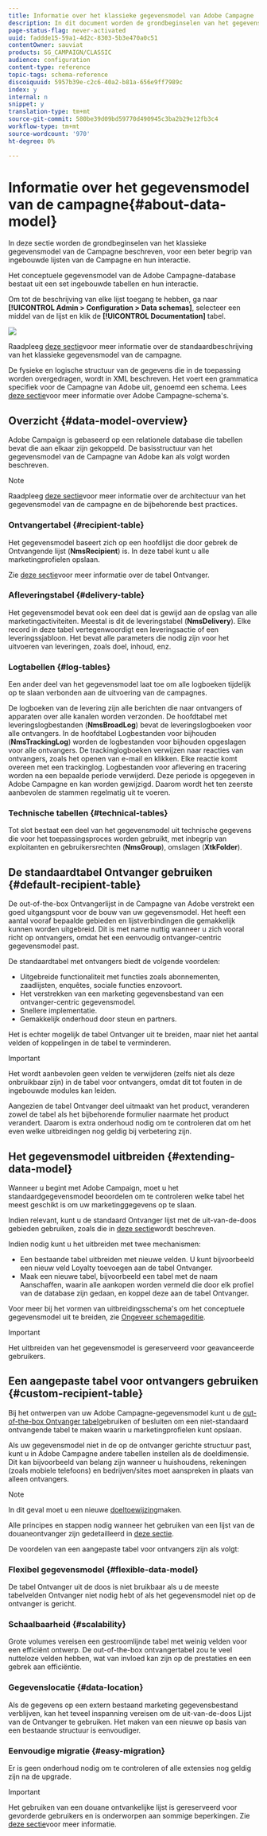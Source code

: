```yaml
---
title: Informatie over het klassieke gegevensmodel van Adobe Campagne
description: In dit document worden de grondbeginselen van het gegevensmodel van Adobe Campaign Classic beschreven.
page-status-flag: never-activated
uuid: faddde15-59a1-4d2c-8303-5b3e470a0c51
contentOwner: sauviat
products: SG_CAMPAIGN/CLASSIC
audience: configuration
content-type: reference
topic-tags: schema-reference
discoiquuid: 5957b39e-c2c6-40a2-b81a-656e9ff7989c
index: y
internal: n
snippet: y
translation-type: tm+mt
source-git-commit: 580be39d09bd59770d490945c3ba2b29e12fb3c4
workflow-type: tm+mt
source-wordcount: '970'
ht-degree: 0%

---
```



# Informatie over het gegevensmodel van de campagne{#about-data-model}

In deze sectie worden de grondbeginselen van het klassieke gegevensmodel van de Campagne beschreven, voor een beter begrip van ingebouwde lijsten van de Campagne en hun interactie.

Het conceptuele gegevensmodel van de Adobe Campagne-database bestaat uit een set ingebouwde tabellen en hun interactie.

Om tot de beschrijving van elke lijst toegang te hebben, ga naar **[!UICONTROL Admin > Configuration > Data schemas]**, selecteer een middel van de lijst en klik de **[!UICONTROL Documentation]** tabel.

![](assets/data-model_documentation-tab.png)

Raadpleeg [deze sectie](../../configuration/using/data-model-description.md)voor meer informatie over de standaardbeschrijving van het klassieke gegevensmodel van de campagne.

De fysieke en logische structuur van de gegevens die in de toepassing worden overgedragen, wordt in XML beschreven. Het voert een grammatica specifiek voor de Campagne van Adobe uit, genoemd een schema. Lees [deze sectie](../../configuration/using/about-schema-reference.md)voor meer informatie over Adobe Campagne-schema&#39;s.

## Overzicht {#data-model-overview}

Adobe Campaign is gebaseerd op een relationele database die tabellen bevat die aan elkaar zijn gekoppeld. De basisstructuur van het gegevensmodel van de Campagne van Adobe kan als volgt worden beschreven.

>[!NOTE]
>
>Raadpleeg [deze sectie](../../configuration/using/data-model-best-practices.md#data-model-architecture)voor meer informatie over de architectuur van het gegevensmodel van de campagne en de bijbehorende best practices.

### Ontvangertabel {#recipient-table}

Het gegevensmodel baseert zich op een hoofdlijst die door gebrek de Ontvangende lijst (**NmsRecipient**) is. In deze tabel kunt u alle marketingprofielen opslaan.

Zie [deze sectie](#default-recipient-table)voor meer informatie over de tabel Ontvanger.

### Afleveringstabel {#delivery-table}

Het gegevensmodel bevat ook een deel dat is gewijd aan de opslag van alle marketingactiviteiten. Meestal is dit de leveringstabel (**NmsDelivery**). Elke record in deze tabel vertegenwoordigt een leveringsactie of een leveringssjabloon. Het bevat alle parameters die nodig zijn voor het uitvoeren van leveringen, zoals doel, inhoud, enz.

### Logtabellen {#log-tables}

Een ander deel van het gegevensmodel laat toe om alle logboeken tijdelijk op te slaan verbonden aan de uitvoering van de campagnes.

De logboeken van de levering zijn alle berichten die naar ontvangers of apparaten over alle kanalen worden verzonden. De hoofdtabel met leveringslogbestanden (**NmsBroadLog**) bevat de leveringslogboeken voor alle ontvangers.
In de hoofdtabel Logbestanden voor bijhouden (**NmsTrackingLog**) worden de logbestanden voor bijhouden opgeslagen voor alle ontvangers. De trackinglogboeken verwijzen naar reacties van ontvangers, zoals het openen van e-mail en klikken. Elke reactie komt overeen met een trackinglog.
Logbestanden voor aflevering en tracering worden na een bepaalde periode verwijderd. Deze periode is opgegeven in Adobe Campagne en kan worden gewijzigd. Daarom wordt het ten zeerste aanbevolen de stammen regelmatig uit te voeren.

### Technische tabellen {#technical-tables}

Tot slot bestaat een deel van het gegevensmodel uit technische gegevens die voor het toepassingsproces worden gebruikt, met inbegrip van exploitanten en gebruikersrechten (**NmsGroup**), omslagen (**XtkFolder**).

## De standaardtabel Ontvanger gebruiken {#default-recipient-table}

De out-of-the-box Ontvangerlijst in de Campagne van Adobe verstrekt een goed uitgangspunt voor de bouw van uw gegevensmodel. Het heeft een aantal vooraf bepaalde gebieden en lijstverbindingen die gemakkelijk kunnen worden uitgebreid. Dit is met name nuttig wanneer u zich vooral richt op ontvangers, omdat het een eenvoudig ontvanger-centric gegevensmodel past.

De standaardtabel met ontvangers biedt de volgende voordelen:

* Uitgebreide functionaliteit met functies zoals abonnementen, zaadlijsten, enquêtes, sociale functies enzovoort.
* Het verstrekken van een marketing gegevensbestand van een ontvanger-centric gegevensmodel.
* Snellere implementatie.
* Gemakkelijk onderhoud door steun en partners.

Het is echter mogelijk de tabel Ontvanger uit te breiden, maar niet het aantal velden of koppelingen in de tabel te verminderen.

>[!IMPORTANT]
>
>Het wordt aanbevolen geen velden te verwijderen (zelfs niet als deze onbruikbaar zijn) in de tabel voor ontvangers, omdat dit tot fouten in de ingebouwde modules kan leiden.

Aangezien de tabel Ontvanger deel uitmaakt van het product, veranderen zowel de tabel als het bijbehorende formulier naarmate het product verandert. Daarom is extra onderhoud nodig om te controleren dat om het even welke uitbreidingen nog geldig bij verbetering zijn.

## Het gegevensmodel uitbreiden {#extending-data-model}

Wanneer u begint met Adobe Campaign, moet u het standaardgegevensmodel beoordelen om te controleren welke tabel het meest geschikt is om uw marketinggegevens op te slaan.

Indien relevant, kunt u de standaard Ontvanger lijst met de uit-van-de-doos gebieden gebruiken, zoals die in [deze sectie](#default-recipient-table)wordt beschreven.

Indien nodig kunt u het uitbreiden met twee mechanismen:

* Een bestaande tabel uitbreiden met nieuwe velden. U kunt bijvoorbeeld een nieuw veld Loyalty toevoegen aan de tabel Ontvanger.
* Maak een nieuwe tabel, bijvoorbeeld een tabel met de naam Aanschaffen, waarin alle aankopen worden vermeld die door elk profiel van de database zijn gedaan, en koppel deze aan de tabel Ontvanger.

Voor meer bij het vormen van uitbreidingsschema&#39;s om het conceptuele gegevensmodel uit te breiden, zie [Ongeveer schemageditie](../../configuration/using/about-schema-edition.md).

>[!IMPORTANT]
>
>Het uitbreiden van het gegevensmodel is gereserveerd voor geavanceerde gebruikers.

## Een aangepaste tabel voor ontvangers gebruiken {#custom-recipient-table}

Bij het ontwerpen van uw Adobe Campagne-gegevensmodel kunt u de [out-of-the-box Ontvanger tabel](#default-recipient-table)gebruiken of besluiten om een niet-standaard ontvangende tabel te maken waarin u marketingprofielen kunt opslaan.

Als uw gegevensmodel niet in de op de ontvanger gerichte structuur past, kunt u in Adobe Campagne andere tabellen instellen als de doeldimensie. Dit kan bijvoorbeeld van belang zijn wanneer u huishoudens, rekeningen (zoals mobiele telefoons) en bedrijven/sites moet aanspreken in plaats van alleen ontvangers.

>[!NOTE]
>
>In dit geval moet u een nieuwe [doeltoewijzing](../../configuration/using/target-mapping.md)maken.

Alle principes en stappen nodig wanneer het gebruiken van een lijst van de douaneontvanger zijn gedetailleerd in [deze sectie](../../configuration/using/about-custom-recipient-table.md).

De voordelen van een aangepaste tabel voor ontvangers zijn als volgt:

### Flexibel gegevensmodel {#flexible-data-model}

De tabel Ontvanger uit de doos is niet bruikbaar als u de meeste tabelvelden Ontvanger niet nodig hebt of als het gegevensmodel niet op de ontvanger is gericht.

### Schaalbaarheid {#scalability}

Grote volumes vereisen een gestroomlijnde tabel met weinig velden voor een efficiënt ontwerp. De out-of-the-box ontvangertabel zou te veel nutteloze velden hebben, wat van invloed kan zijn op de prestaties en een gebrek aan efficiëntie.

### Gegevenslocatie {#data-location}

Als de gegevens op een extern bestaand marketing gegevensbestand verblijven, kan het teveel inspanning vereisen om de uit-van-de-doos Lijst van de Ontvanger te gebruiken. Het maken van een nieuwe op basis van een bestaande structuur is eenvoudiger.

### Eenvoudige migratie {#easy-migration}

Er is geen onderhoud nodig om te controleren of alle extensies nog geldig zijn na de upgrade.

>[!IMPORTANT]
>
>Het gebruiken van een douane ontvankelijke lijst is gereserveerd voor gevorderde gebruikers en is onderworpen aan sommige beperkingen. Zie [deze sectie](../../configuration/using/about-custom-recipient-table.md)voor meer informatie.
